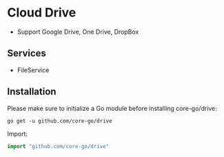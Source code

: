 # Cloud Drive
- Support Google Drive, One Drive, DropBox

## Services
- FileService

## Installation
Please make sure to initialize a Go module before installing core-go/drive:

```shell
go get -u github.com/core-go/drive
```

Import:
```go
import "github.com/core-go/drive"
```
